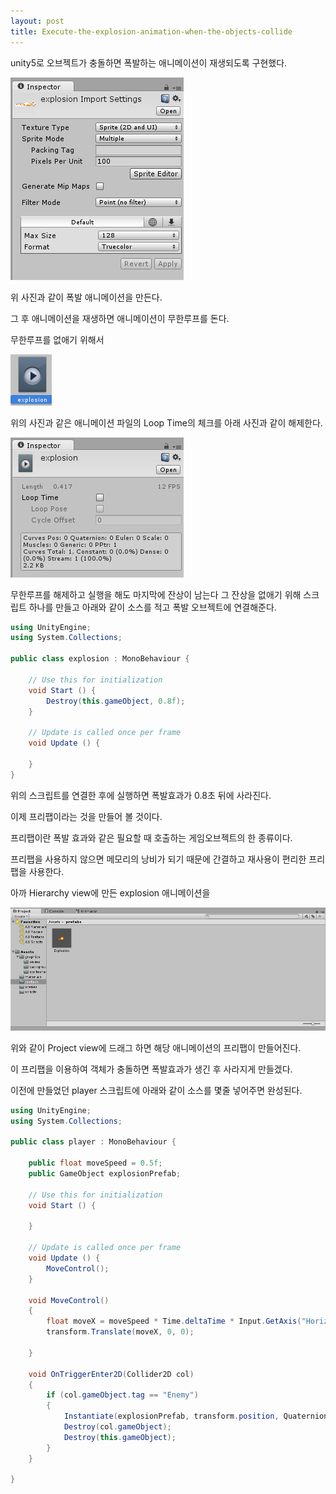 ```yaml
---
layout: post
title: Execute-the-explosion-animation-when-the-objects-collide
---
```


unity5로 오브젝트가 충돌하면 폭발하는 애니메이션이 재생되도록 구현했다.

![1](/images/04151.PNG)

위 사진과 같이 폭발 애니메이션을 만든다.

그 후 애니메이션을 재생하면 애니메이션이 무한루프를 돈다.

무한루프를 없애기 위해서

![3](/images/04153.PNG)

위의 사진과 같은 애니메이션 파일의 Loop Time의 체크를 아래 사진과 같이 해제한다.

![2](/images/04152.PNG)

무한루프를 해제하고 실행을 해도 마지막에 잔상이 남는다 그 잔상을 없애기 위해 스크립트 하나를 만들고 아래와 같이 소스를 적고 폭발 오브젝트에 연결해준다.

```c#
using UnityEngine;
using System.Collections;

public class explosion : MonoBehaviour {

	// Use this for initialization
	void Start () {
        Destroy(this.gameObject, 0.8f);
	}
	
	// Update is called once per frame
	void Update () {
	
	}
}
```

위의 스크립트를 연결한 후에 실행하면 폭발효과가 0.8초 뒤에 사라진다.

이제 프리팹이라는 것을 만들어 볼 것이다.

프리팹이란 폭발 효과와 같은 필요할 때 호출하는 게임오브젝트의 한 종류이다.

프리팹을 사용하지 않으면 메모리의 낭비가 되기 때문에 간결하고 재사용이 편리한 프리팹을 사용한다.

아까 Hierarchy view에 만든 explosion 애니메이션을 

![4](/images/04157.PNG)

위와 같이 Project view에 드래그 하면 해당 애니메이션의 프리팹이 만들어진다.

이 프리팹을 이용하여 객체가 충돌하면 폭발효과가 생긴 후 사라지게 만들겠다.

이전에 만들었던 player 스크립트에 아래와 같이 소스를 몇줄 넣어주면 완성된다.

```c#
using UnityEngine;
using System.Collections;

public class player : MonoBehaviour {

    public float moveSpeed = 0.5f;
    public GameObject explosionPrefab;

	// Use this for initialization
	void Start () {
	
	}

	// Update is called once per frame
	void Update () {
        MoveControl();
	}

    void MoveControl()
    {
        float moveX = moveSpeed * Time.deltaTime * Input.GetAxis("Horizontal");
        transform.Translate(moveX, 0, 0);

    }

    void OnTriggerEnter2D(Collider2D col)
    {
        if (col.gameObject.tag == "Enemy")
        {
            Instantiate(explosionPrefab, transform.position, Quaternion.identity);
            Destroy(col.gameObject);
            Destroy(this.gameObject);
        }
    }

}
```
